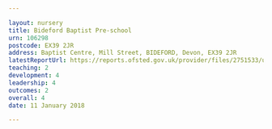 ```yaml
---

layout: nursery
title: Bideford Baptist Pre-school
urn: 106298
postcode: EX39 2JR
address: Baptist Centre, Mill Street, BIDEFORD, Devon, EX39 2JR
latestReportUrl: https://reports.ofsted.gov.uk/provider/files/2751533/urn/106298.pdf
teaching: 2
development: 4
leadership: 4
outcomes: 2
overall: 4
date: 11 January 2018

---
```


